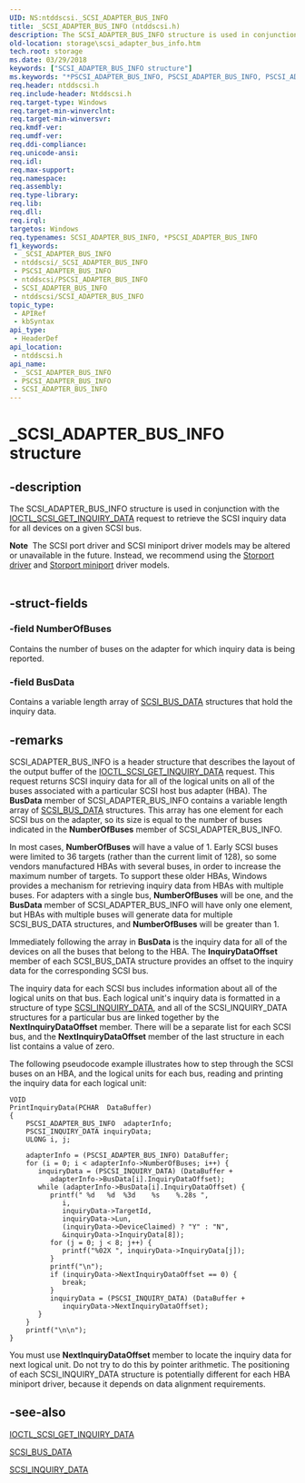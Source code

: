 ```yaml
---
UID: NS:ntddscsi._SCSI_ADAPTER_BUS_INFO
title: _SCSI_ADAPTER_BUS_INFO (ntddscsi.h)
description: The SCSI_ADAPTER_BUS_INFO structure is used in conjunction with the IOCTL_SCSI_GET_INQUIRY_DATA request to retrieve the SCSI inquiry data for all devices on a given SCSI bus.
old-location: storage\scsi_adapter_bus_info.htm
tech.root: storage
ms.date: 03/29/2018
keywords: ["SCSI_ADAPTER_BUS_INFO structure"]
ms.keywords: "*PSCSI_ADAPTER_BUS_INFO, PSCSI_ADAPTER_BUS_INFO, PSCSI_ADAPTER_BUS_INFO structure pointer [Storage Devices], SCSI_ADAPTER_BUS_INFO, SCSI_ADAPTER_BUS_INFO structure [Storage Devices], _SCSI_ADAPTER_BUS_INFO, ntddscsi/PSCSI_ADAPTER_BUS_INFO, ntddscsi/SCSI_ADAPTER_BUS_INFO, storage.scsi_adapter_bus_info, structs-scsibus_f21bd933-bcbc-48b5-8904-845712ce226f.xml"
req.header: ntddscsi.h
req.include-header: Ntddscsi.h
req.target-type: Windows
req.target-min-winverclnt: 
req.target-min-winversvr: 
req.kmdf-ver: 
req.umdf-ver: 
req.ddi-compliance: 
req.unicode-ansi: 
req.idl: 
req.max-support: 
req.namespace: 
req.assembly: 
req.type-library: 
req.lib: 
req.dll: 
req.irql: 
targetos: Windows
req.typenames: SCSI_ADAPTER_BUS_INFO, *PSCSI_ADAPTER_BUS_INFO
f1_keywords:
 - _SCSI_ADAPTER_BUS_INFO
 - ntddscsi/_SCSI_ADAPTER_BUS_INFO
 - PSCSI_ADAPTER_BUS_INFO
 - ntddscsi/PSCSI_ADAPTER_BUS_INFO
 - SCSI_ADAPTER_BUS_INFO
 - ntddscsi/SCSI_ADAPTER_BUS_INFO
topic_type:
 - APIRef
 - kbSyntax
api_type:
 - HeaderDef
api_location:
 - ntddscsi.h
api_name:
 - _SCSI_ADAPTER_BUS_INFO
 - PSCSI_ADAPTER_BUS_INFO
 - SCSI_ADAPTER_BUS_INFO
---
```


# _SCSI_ADAPTER_BUS_INFO structure


## -description

The SCSI_ADAPTER_BUS_INFO structure is used in conjunction with the <a href="/windows-hardware/drivers/ddi/ntddscsi/ni-ntddscsi-ioctl_scsi_get_inquiry_data">IOCTL_SCSI_GET_INQUIRY_DATA</a> request to retrieve the SCSI inquiry data for all devices on a given SCSI bus. 
<div class="alert"><b>Note</b>  The SCSI port driver and SCSI miniport driver models may be altered or unavailable in the future. Instead, we recommend using the <a href="/windows-hardware/drivers/storage/storport-driver-overview">Storport driver</a> and <a href="/windows-hardware/drivers/storage/storport-miniport-drivers">Storport miniport</a> driver models.</div><div> </div>

## -struct-fields

### -field NumberOfBuses

Contains the number of buses on the adapter for which inquiry data is being reported.

### -field BusData

Contains a variable length array of <a href="/windows-hardware/drivers/ddi/ntddscsi/ns-ntddscsi-_scsi_bus_data">SCSI_BUS_DATA</a> structures that hold the inquiry data.

## -remarks

SCSI_ADAPTER_BUS_INFO is a header structure that describes the layout of the output buffer of the <a href="/windows-hardware/drivers/ddi/ntddscsi/ni-ntddscsi-ioctl_scsi_get_inquiry_data">IOCTL_SCSI_GET_INQUIRY_DATA</a> request. This request returns SCSI inquiry data for all of the logical units on all of the buses associated with a particular SCSI host bus adapter (HBA). The <b>BusData</b> member of SCSI_ADAPTER_BUS_INFO contains a variable length array of <a href="/windows-hardware/drivers/ddi/ntddscsi/ns-ntddscsi-_scsi_bus_data">SCSI_BUS_DATA</a> structures. This array has one element for each SCSI bus on the adapter, so its size is equal to the number of buses indicated in the <b>NumberOfBuses</b> member of SCSI_ADAPTER_BUS_INFO. 

In most cases, <b>NumberOfBuses</b> will have a value of 1. Early SCSI buses were limited to 36 targets (rather than the current limit of 128), so some vendors manufactured HBAs with several buses, in order to increase the maximum number of targets. To support these older HBAs, Windows provides a mechanism for retrieving inquiry data from HBAs with multiple buses. For adapters with a single bus, <b>NumberOfBuses</b> will be one, and the <b>BusData</b> member of SCSI_ADAPTER_BUS_INFO will have only one element, but HBAs with multiple buses will generate data for multiple SCSI_BUS_DATA structures, and <b>NumberOfBuses</b> will be greater than 1.

Immediately following the array in <b>BusData</b> is the inquiry data for all of the devices on all the buses that belong to the HBA. The <b>InquiryDataOffset</b> member of each SCSI_BUS_DATA structure provides an offset to the inquiry data for the corresponding SCSI bus. 

The inquiry data for each SCSI bus includes information about all of the logical units on that bus. Each logical unit's inquiry data is formatted in a structure of type <a href="/windows-hardware/drivers/ddi/ntddscsi/ns-ntddscsi-_scsi_inquiry_data">SCSI_INQUIRY_DATA</a>, and all of the SCSI_INQUIRY_DATA structures for a particular bus are linked together by the <b>NextInquiryDataOffset</b> member. There will be a separate list for each SCSI bus, and the <b>NextInquiryDataOffset</b> member of the last structure in each list contains a value of zero. 

The following pseudocode example illustrates how to step through the SCSI buses on an HBA, and the logical units for each bus, reading and printing the inquiry data for each logical unit:


```
VOID
PrintInquiryData(PCHAR  DataBuffer)
{
    PSCSI_ADAPTER_BUS_INFO  adapterInfo;
    PSCSI_INQUIRY_DATA inquiryData;
    ULONG i, j;

    adapterInfo = (PSCSI_ADAPTER_BUS_INFO) DataBuffer;
    for (i = 0; i < adapterInfo->NumberOfBuses; i++) {
       inquiryData = (PSCSI_INQUIRY_DATA) (DataBuffer +
          adapterInfo->BusData[i].InquiryDataOffset);
       while (adapterInfo->BusData[i].InquiryDataOffset) {
          printf(" %d   %d  %3d    %s    %.28s ",
             i,
             inquiryData->TargetId,
             inquiryData->Lun,
             (inquiryData->DeviceClaimed) ? "Y" : "N",
             &inquiryData->InquiryData[8]);
          for (j = 0; j < 8; j++) {
             printf("%02X ", inquiryData->InquiryData[j]);
          }
          printf("\n");
          if (inquiryData->NextInquiryDataOffset == 0) {
             break;
          }
          inquiryData = (PSCSI_INQUIRY_DATA) (DataBuffer +
             inquiryData->NextInquiryDataOffset);
       }
    }
    printf("\n\n");
}
```

You must use <b>NextInquiryDataOffset</b> member to locate the inquiry data for next logical unit. Do not try to do this by pointer arithmetic. The positioning of each SCSI_INQUIRY_DATA structure is potentially different for each HBA miniport driver, because it depends on data alignment requirements.

## -see-also

<a href="/windows-hardware/drivers/ddi/ntddscsi/ni-ntddscsi-ioctl_scsi_get_inquiry_data">IOCTL_SCSI_GET_INQUIRY_DATA</a>



<a href="/windows-hardware/drivers/ddi/ntddscsi/ns-ntddscsi-_scsi_bus_data">SCSI_BUS_DATA</a>



<a href="/windows-hardware/drivers/ddi/ntddscsi/ns-ntddscsi-_scsi_inquiry_data">SCSI_INQUIRY_DATA</a>

